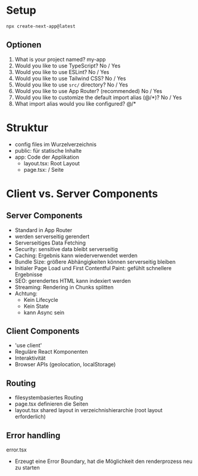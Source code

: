 # Setup

```bash
npx create-next-app@latest
```

## Optionen

1. What is your project named? my-app
2. Would you like to use TypeScript? No / Yes
3. Would you like to use ESLint? No / Yes
4. Would you like to use Tailwind CSS? No / Yes
5. Would you like to use `src/` directory? No / Yes
6. Would you like to use App Router? (recommended) No / Yes
7. Would you like to customize the default import alias (@/*)? No / Yes
8. What import alias would you like configured? @/*

# Struktur

- config files im Wurzelverzeichnis
- public: für statische Inhalte
- app: Code der Applikation
  - layout.tsx: Root Layout
  - page.tsx: / Seite

# Client vs. Server Components

## Server Components
- Standard in App Router
- werden serverseitig gerendert
- Serverseitiges Data Fetching
- Security: sensitive data bleibt serverseitig
- Caching: Ergebnis kann wiederverwendet werden
- Bundle Size: größere Abhängigkeiten können serverseitig bleiben
- Initialer Page Load und First Contentful Paint: gefühlt schnellere Ergebnisse
- SEO: gerendertes HTML kann indexiert werden
- Streaming: Rendering in Chunks splitten
- Achtung:
  - Kein Lifecycle
  - Kein State
  - kann Async sein

## Client Components
- 'use client'
- Reguläre React Komponenten
- Interaktivität
- Browser APIs (geolocation, localStorage)

## Routing
- filesystembasiertes Routing
- page.tsx definieren die Seiten
- layout.tsx shared layout in verzeichnishierarchie (root layout erforderlich)

## Error handling
error.tsx 
- Erzeugt eine Error Boundary, hat die Möglichkeit den renderprozess neu zu starten
